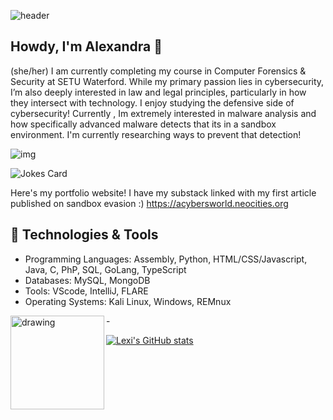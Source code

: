 
![header](https://i.imgur.com/ZGaHf6x.gif)


## Howdy, I'm Alexandra 🌼
(she/her)
I am currently completing my course in Computer Forensics & Security at SETU Waterford. While my primary passion lies in cybersecurity, I’m also deeply interested in law and legal principles, particularly in how they intersect with technology. I enjoy studying the defensive side of cybersecurity!  Currently , Im extremely interested in malware analysis and how specifically advanced malware detects that its in a sandbox environment. I'm currently researching ways to prevent that detection! 


![img]("https://i.imgur.com/DvCW1Dg.gif")


![Jokes Card](https://readme-jokes.vercel.app/api)

Here's my portfolio website! I have my substack linked with my first article published on sandbox evasion :)
https://acybersworld.neocities.org






## 🔧 Technologies & Tools
- Programming Languages: Assembly, Python, HTML/CSS/Javascript, Java, C, PhP, SQL, GoLang, TypeScript
- Databases: MySQL, MongoDB
- Tools: VScode, IntelliJ, FLARE
- Operating Systems: Kali Linux, Windows, REMnux

-<img src="https://i.imgur.com/4qeqgEh.jpeg" alt="drawing" align="left" height="150" width="150"/>

[![Lexi's GitHub stats](https://github-readme-stats.vercel.app/api?username=alexalexiiii)](https://github.com/alexalexiiii/github-readme-stats)

